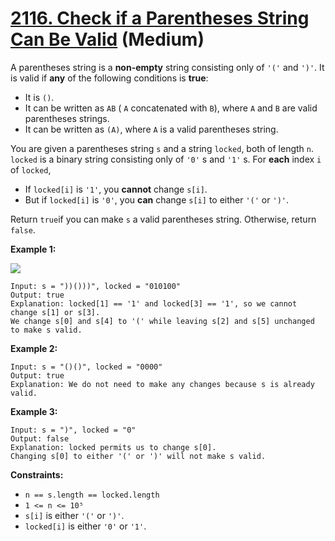 # [2116. Check if a Parentheses String Can Be Valid][link] (Medium)

[link]: https://leetcode.cn/problems/check-if-a-parentheses-string-can-be-valid/

A parentheses string is a **non-empty** string consisting only of `'('` and `')'`. It is valid if
**any** of the following conditions is **true**:

- It is `()`.
- It can be written as `AB` ( `A` concatenated with `B`), where `A` and `B` are valid parentheses
strings.
- It can be written as `(A)`, where `A` is a valid parentheses string.

You are given a parentheses string `s` and a string `locked`, both of length `n`. `locked` is a
binary string consisting only of `'0'` s and `'1'` s. For **each** index `i` of `locked`,

- If `locked[i]` is `'1'`, you **cannot** change `s[i]`.
- But if `locked[i]` is `'0'`, you **can** change `s[i]` to either `'('` or `')'`.

Return `true`if you can make `s` a valid parentheses string. Otherwise, return `false`.

**Example 1:**

![](https://assets.leetcode.com/uploads/2021/11/06/eg1.png)

```
Input: s = "))()))", locked = "010100"
Output: true
Explanation: locked[1] == '1' and locked[3] == '1', so we cannot change s[1] or s[3].
We change s[0] and s[4] to '(' while leaving s[2] and s[5] unchanged to make s valid.
```

**Example 2:**

```
Input: s = "()()", locked = "0000"
Output: true
Explanation: We do not need to make any changes because s is already valid.
```

**Example 3:**

```
Input: s = ")", locked = "0"
Output: false
Explanation: locked permits us to change s[0].
Changing s[0] to either '(' or ')' will not make s valid.
```

**Constraints:**

- `n == s.length == locked.length`
- `1 <= n <= 10⁵`
- `s[i]` is either `'('` or `')'`.
- `locked[i]` is either `'0'` or `'1'`.
